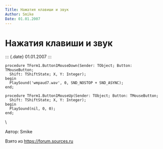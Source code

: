 ```yaml
---
Title: Нажатия клавиши и звук
Author: Smike
Date: 01.01.2007
---
```



Нажатия клавиши и звук
======================

::: {.date}
01.01.2007
:::

    procedure TForm1.Button1MouseDown(Sender: TObject; Button: TMouseButton;
      Shift: TShiftState; X, Y: Integer);
    begin
      PlaySound('wmpaud7.wav', 0, SND_NOSTOP + SND_ASYNC);
    end;
     
    procedure TForm1.Button1MouseUp(Sender: TObject; Button: TMouseButton;
      Shift: TShiftState; X, Y: Integer);
    begin
      PlaySound(nil, 0, 0);
    end;

 \

Автор: Smike

Взято из <https://forum.sources.ru>

